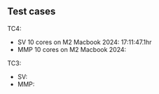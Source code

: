 ## Test cases

TC4:
- SV 10 cores on M2 Macbook 2024: 17:11:47.1hr
- MMP 10 cores on M2 Macbook 2024:

TC3:
- SV: 
- MMP: 
